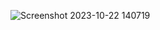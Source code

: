 ![Screenshot 2023-10-22 140719](https://github.com/devisha04/DSA_LAB-G1-/assets/147936789/641f2bbb-0940-4403-92a5-e29cf233504b)

